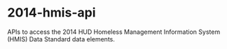 # 2014-hmis-api
APIs to access the 2014 HUD Homeless Management Information System (HMIS) Data Standard data elements.
